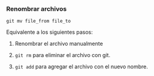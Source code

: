 ### Renombrar archivos
```
git mv file_from file_to
```

Equivalente a los siguientes pasos:


1. Renombrar el archivo manualmente

2. `git rm` para eliminar el archivo con git.

3. `git add` para agregar el archivo con el nuevo nombre. 
